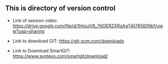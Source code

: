 ## This is directory of version control

- Link of session video:
https://drive.google.com/file/d/1HsiuiV6_7ttOERZXRzAgT4li765tDNb1/view?usp=sharing

- Link to download GIT: https://git-scm.com/downloads

- Link to Download SmartGIT: https://www.syntevo.com/smartgit/download/
